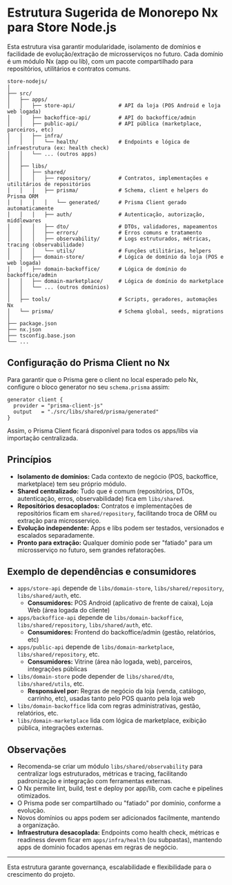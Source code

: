 # Estrutura Sugerida de Monorepo Nx para Store Node.js

Esta estrutura visa garantir modularidade, isolamento de domínios e facilidade de evolução/extração de microsserviços no futuro. Cada domínio é um módulo Nx (app ou lib), com um pacote compartilhado para repositórios, utilitários e contratos comuns.

```
store-nodejs/
│
├── src/
│   ├── apps/
│   │   ├── store-api/              # API da loja (POS Android e loja web logada)
│   │   ├── backoffice-api/         # API do backoffice/admin
│   │   ├── public-api/             # API pública (marketplace, parceiros, etc)
│   │   ├── infra/
│   │   │   └── health/             # Endpoints e lógica de infraestrutura (ex: health check)
│   │   └── ... (outros apps)
│   │
│   ├── libs/
│   │   ├── shared/
│   │   │   ├── repository/         # Contratos, implementações e utilitários de repositórios
│   │   │   ├── prisma/             # Schema, client e helpers do Prisma ORM
│   │   │   │   └── generated/      # Prisma Client gerado automaticamente
│   │   │   ├── auth/               # Autenticação, autorização, middlewares
│   │   │   ├── dto/                # DTOs, validadores, mapeamentos
│   │   │   ├── errors/             # Erros comuns e tratamento
│   │   │   ├── observability/      # Logs estruturados, métricas, tracing (observabilidade)
│   │   │   └── utils/              # Funções utilitárias, helpers
│   │   ├── domain-store/           # Lógica de domínio da loja (POS e web logada)
│   │   ├── domain-backoffice/      # Lógica de domínio do backoffice/admin
│   │   ├── domain-marketplace/     # Lógica de domínio do marketplace
│   │   └── ... (outros domínios)
│   │
│   ├── tools/                      # Scripts, geradores, automações Nx
│   └── prisma/                     # Schema global, seeds, migrations
│
├── package.json
├── nx.json
├── tsconfig.base.json
└── ...
```

## Configuração do Prisma Client no Nx

Para garantir que o Prisma gere o client no local esperado pelo Nx, configure o bloco generator no seu `schema.prisma` assim:

```prisma
generator client {
  provider = "prisma-client-js"
  output   = "./src/libs/shared/prisma/generated"
}
```

Assim, o Prisma Client ficará disponível para todos os apps/libs via importação centralizada.

## Princípios

- **Isolamento de domínios:** Cada contexto de negócio (POS, backoffice, marketplace) tem seu próprio módulo.
- **Shared centralizado:** Tudo que é comum (repositórios, DTOs, autenticação, erros, observabilidade) fica em `libs/shared`.
- **Repositórios desacoplados:** Contratos e implementações de repositórios ficam em `shared/repository`, facilitando troca de ORM ou extração para microsserviço.
- **Evolução independente:** Apps e libs podem ser testados, versionados e escalados separadamente.
- **Pronto para extração:** Qualquer domínio pode ser "fatiado" para um microsserviço no futuro, sem grandes refatorações.

## Exemplo de dependências e consumidores

- `apps/store-api` depende de `libs/domain-store`, `libs/shared/repository`, `libs/shared/auth`, etc.
  - **Consumidores:** POS Android (aplicativo de frente de caixa), Loja Web (área logada do cliente)
- `apps/backoffice-api` depende de `libs/domain-backoffice`, `libs/shared/repository`, `libs/shared/auth`, etc.
  - **Consumidores:** Frontend do backoffice/admin (gestão, relatórios, etc)
- `apps/public-api` depende de `libs/domain-marketplace`, `libs/shared/repository`, etc.
  - **Consumidores:** Vitrine (área não logada, web), parceiros, integrações públicas
- `libs/domain-store` pode depender de `libs/shared/dto`, `libs/shared/utils`, etc.
  - **Responsável por:** Regras de negócio da loja (venda, catálogo, carrinho, etc), usadas tanto pelo POS quanto pela loja web
- `libs/domain-backoffice` lida com regras administrativas, gestão, relatórios, etc.
- `libs/domain-marketplace` lida com lógica de marketplace, exibição pública, integrações externas.

## Observações

- Recomenda-se criar um módulo `libs/shared/observability` para centralizar logs estruturados, métricas e tracing, facilitando padronização e integração com ferramentas externas.
- O Nx permite lint, build, test e deploy por app/lib, com cache e pipelines otimizados.
- O Prisma pode ser compartilhado ou "fatiado" por domínio, conforme a evolução.
- Novos domínios ou apps podem ser adicionados facilmente, mantendo a organização.
- **Infraestrutura desacoplada:** Endpoints como health check, métricas e readiness devem ficar em `apps/infra/health` (ou subpastas), mantendo apps de domínio focados apenas em regras de negócio.

---

Esta estrutura garante governança, escalabilidade e flexibilidade para o crescimento do projeto.
